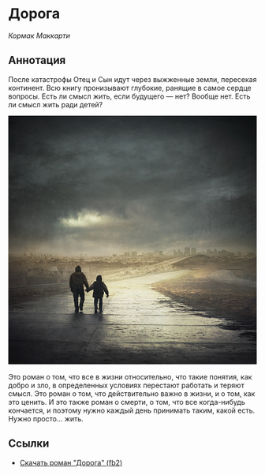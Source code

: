# Дорога

_Кормак Маккарти_

## Аннотация

После катастрофы Отец и Сын идут через выжженные земли, пересекая континент. Всю книгу пронизывают глубокие, ранящие в самое сердце вопросы. Есть ли смысл жить, если будущего — нет? Вообще нет. Есть ли смысл жить ради детей?

![Дорога. Кормак Маккарти](/static/images/books/2019-04-01-doroga.jpeg)

Это роман о том, что все в жизни относительно, что такие понятия, как добро и зло, в определенных условиях перестают работать и теряют смысл. Это роман о том, что действительно важно в жизни, и о том, как это ценить. И это также роман о смерти, о том, что все когда-нибудь кончается, и поэтому нужно каждый день принимать таким, какой есть. Нужно просто… жить.

## Ссылки

* [Скачать роман "Дорога" (fb2)](http://flibusta.is/b/184846)

